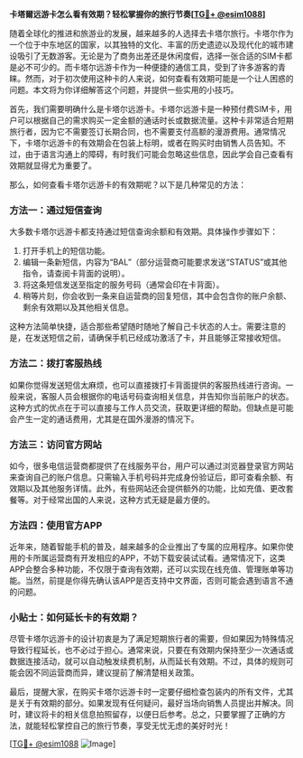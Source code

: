 **卡塔爾远游卡怎么看有效期？轻松掌握你的旅行节奏[[TG💪+ @esim1088](https://t.me/s/esim1088)]**

随着全球化的推进和旅游业的发展，越来越多的人选择去卡塔尔旅行。卡塔尔作为一个位于中东地区的国家，以其独特的文化、丰富的历史遗迹以及现代化的城市建设吸引了无数游客。无论是为了商务出差还是休闲度假，选择一张合适的SIM卡都是必不可少的。而卡塔尔远游卡作为一种便捷的通信工具，受到了许多游客的青睐。然而，对于初次使用这种卡的人来说，如何查看有效期可能是一个让人困惑的问题。本文将为你详细解答这个问题，并提供一些实用的小技巧。

首先，我们需要明确什么是卡塔尔远游卡。卡塔尔远游卡是一种预付费SIM卡，用户可以根据自己的需求购买一定金额的通话时长或数据流量。这种卡非常适合短期旅行者，因为它不需要签订长期合同，也不需要支付高额的漫游费用。通常情况下，卡塔尔远游卡的有效期会在包装上标明，或者在购买时由销售人员告知。不过，由于语言沟通上的障碍，有时我们可能会忽略这些信息，因此学会自己查看有效期就显得尤为重要了。

那么，如何查看卡塔尔远游卡的有效期呢？以下是几种常见的方法：

### 方法一：通过短信查询
大多数卡塔尔远游卡都支持通过短信查询余额和有效期。具体操作步骤如下：
1. 打开手机上的短信功能。
2. 编辑一条新短信，内容为“BAL”（部分运营商可能要求发送“STATUS”或其他指令，请查阅卡背面的说明）。
3. 将这条短信发送至指定的服务号码（通常会印在卡背面）。
4. 稍等片刻，你会收到一条来自运营商的回复短信，其中会包含你的账户余额、剩余有效期以及其他相关信息。

这种方法简单快捷，适合那些希望随时随地了解自己卡状态的人士。需要注意的是，在发送短信之前，请确保手机已经成功激活了卡，并且能够正常接收短信。

### 方法二：拨打客服热线
如果你觉得发送短信太麻烦，也可以直接拨打卡背面提供的客服热线进行咨询。一般来说，客服人员会根据你的电话号码查询相关信息，并告知你当前账户的状态。这种方式的优点在于可以直接与工作人员交流，获取更详细的帮助。但缺点是可能会产生一定的通话费用，尤其是在国外漫游的情况下。

### 方法三：访问官方网站
如今，很多电信运营商都提供了在线服务平台，用户可以通过浏览器登录官方网站来查询自己的账户信息。只需输入手机号码并完成身份验证后，即可查看余额、有效期以及其他服务详情。此外，有些网站还会提供额外的功能，比如充值、更改套餐等。对于经常出国的人来说，这种方式无疑是最方便的。

### 方法四：使用官方APP
近年来，随着智能手机的普及，越来越多的企业推出了专属的应用程序。如果你使用的卡所属运营商有开发相应的APP，不妨下载安装试试看。通常情况下，这类APP会整合多种功能，不仅限于查询有效期，还可以实现在线充值、管理账单等功能。当然，前提是你得先确认该APP是否支持中文界面，否则可能会遇到语言不通的问题。

### 小贴士：如何延长卡的有效期？
尽管卡塔尔远游卡的设计初衷是为了满足短期旅行者的需要，但如果因为特殊情况导致行程延长，也不必过于担心。通常来说，只要在有效期内保持至少一次通话或数据连接活动，就可以自动触发续费机制，从而延长有效期。不过，具体的规则可能会因不同运营商而异，建议提前了解清楚相关政策。

最后，提醒大家，在购买卡塔尔远游卡时一定要仔细检查包装内的所有文件，尤其是关于有效期的部分。如果发现有任何疑问，最好当场向销售人员提出并解决。同时，建议将卡的相关信息拍照留存，以便日后参考。总之，只要掌握了正确的方法，就能轻松掌控自己的旅行节奏，享受无忧无虑的美好时光！

[[TG💪+ @esim1088](https://t.me/s/esim1088) ![Image](https://i.postimg.cc/4NQfJmqS/Snipaste-2025-05-13-00-14-12.png)]